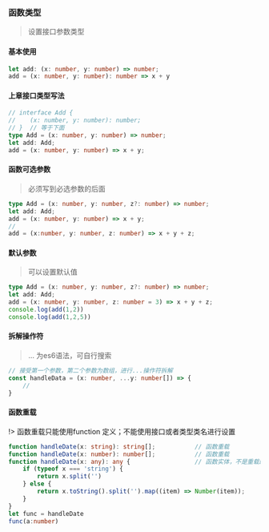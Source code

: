 ### 函数类型
> 设置接口参数类型

#### 基本使用
```ts
let add: (x: number, y: number) => number;
add = (x: number, y: number): number => x + y
```

#### 上章接口类型写法
```ts
// interface Add {
//    (x: number, y: number): number;    
// }  // 等于下面
type Add = (x: number, y: number) => number;
let add: Add;
add = (x: number, y: number) => x + y;
```

#### 函数可选参数
> 必须写到必选参数的后面

```ts
type Add = (x: number, y: number, z?: number) => number;
let add: Add;
add = (x: number, y: number) => x + y;
//
add = (x:number, y: number, z: number) => x + y + z;
```

#### 默认参数
> 可以设置默认值

```ts
type Add = (x: number, y: number, z?: number) => number;
let add: Add;
add = (x: number, y: number, z: number = 3) => x + y + z;
console.log(add(1,2))
console.log(add(1,2,5))
```

#### 拆解操作符
> ... 为es6语法，可自行搜索

```ts
// 接受第一个参数，第二个参数为数组，进行...操作符拆解
const handleData = (x: number, ...y: number[]) => {
    //
}
```

#### 函数重载
!> 函数重载只能使用function 定义；不能使用接口或者类型类名进行设置

```ts
function handleDate(x: string): string[];           // 函数重载
function handleDate(x: number): number[];           // 函数重载
function handleDate(x: any): any {                  // 函数实体，不是重载的一部分；
    if (typeof x === 'string') {
        return x.split('')
    } else {
        return x.toString().split('').map((item) => Number(item));
    }
}
let func = handleDate 
func(a:number)
```